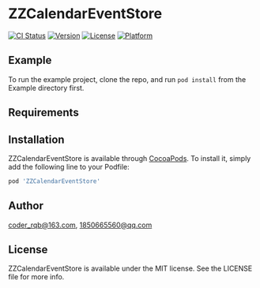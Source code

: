 # ZZCalendarEventStore

[![CI Status](https://img.shields.io/travis/coder_rqb@163.com/ZZCalendarEventStore.svg?style=flat)](https://travis-ci.org/coder_rqb@163.com/ZZCalendarEventStore)
[![Version](https://img.shields.io/cocoapods/v/ZZCalendarEventStore.svg?style=flat)](https://cocoapods.org/pods/ZZCalendarEventStore)
[![License](https://img.shields.io/cocoapods/l/ZZCalendarEventStore.svg?style=flat)](https://cocoapods.org/pods/ZZCalendarEventStore)
[![Platform](https://img.shields.io/cocoapods/p/ZZCalendarEventStore.svg?style=flat)](https://cocoapods.org/pods/ZZCalendarEventStore)

## Example

To run the example project, clone the repo, and run `pod install` from the Example directory first.

## Requirements

## Installation

ZZCalendarEventStore is available through [CocoaPods](https://cocoapods.org). To install
it, simply add the following line to your Podfile:

```ruby
pod 'ZZCalendarEventStore'
```

## Author

coder_rqb@163.com, 1850665560@qq.com

## License

ZZCalendarEventStore is available under the MIT license. See the LICENSE file for more info.
